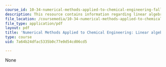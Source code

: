 ```yaml
---
course_id: 10-34-numerical-methods-applied-to-chemical-engineering-fall-2015
description: This resource contains information regarding linear algebra 2.
file_location: /coursemedia/10-34-numerical-methods-applied-to-chemical-engineering-fall-2015/7a64b24dfac5335b0c77e0d54cd06cd5_MIT10_34F15_Lec02.pdf
file_type: application/pdf
layout: pdf
title: 'Numerical Methods Applied to Chemical Engineering: Linear algebra 2'
type: course
uid: 7a64b24dfac5335b0c77e0d54cd06cd5

---
```

None